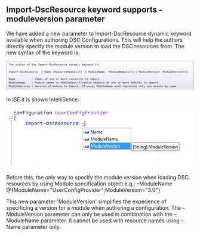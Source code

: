 ## Import-DscResource keyword supports -moduleversion parameter

We have added a new parameter to Import-DscResource dynamic keyword available when authoring DSC Configurations. This will help the authors directly specify the module version to load the DSC resources from. The new syntax of the keyword is:

![](images/Import-DscResource-syntax.jpg)

In ISE it is shown IntelliSence.

![](images/Import-DscResource-Modversion.jpg)

Before this, the only way to specify the module version when loading DSC resources by using Module specification object e.g.: –ModuleName @{ModuleName="UserConfigProvider";ModuleVersion="3.0"}

This new parameter 'ModuleVersion' simplifies the experience of specificing a version for a module when authoring a configuration. The –ModuleVersion parameter can only be used in combination with the –ModuleName parameter. It cannot be used with resource names using –Name parameter only.
